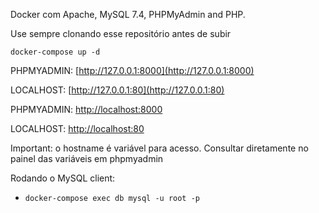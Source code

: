 Docker com Apache, MySQL 7.4, PHPMyAdmin and PHP.

Use sempre clonando esse repositório antes de subir

```
docker-compose up -d
```

PHPMYADMIN: [http://127.0.0.1:8000](http://127.0.0.1:8000)

LOCALHOST: [http://127.0.0.1:80](http://127.0.0.1:80)

PHPMYADMIN: [http://localhost:8000](http://localhost:8000)

LOCALHOST: [http://localhost:80](http://localhost:80)

Important: o hostname é variável para acesso. Consultar diretamente no painel das variáveis em phpmyadmin

Rodando o MySQL client:

- `docker-compose exec db mysql -u root -p` 
